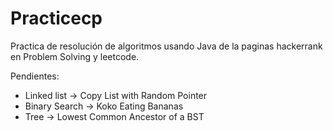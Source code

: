 # Practicecp
Practica de resolución de algoritmos usando Java de la paginas hackerrank en Problem Solving y leetcode. 

Pendientes:
  - Linked list -> Copy List with Random Pointer
  - Binary Search -> Koko Eating Bananas
  - Tree -> Lowest Common Ancestor of a BST
